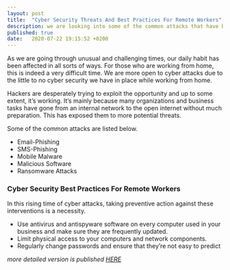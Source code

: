 ```yaml
---
layout: post
title:  "Cyber Security Threats And Best Practices For Remote Workers"
description: we are looking into some of the common attacks that have been on the rise in cyberspace due to the COVID-19 pandemic
published: true
date:   2020-07-22 19:15:52 +0200
---
```

As we are going through unusual and challenging times, our daily habit has been affected in all sorts of ways. For those who are working from home, this is indeed a very difficult time. We are more open to cyber attacks due to the little to no cyber security we have in place while working from home.

Hackers are desperately trying to exploit the opportunity and up to some extent, it’s working. It’s mainly because many organizations and business tasks have gone from an internal network to the open internet without much preparation. This has exposed them to more potential threats.

Some of the common attacks are listed below.

* Email-Phishing
* SMS-Phishing
* Mobile Malware
* Malicious Software
* Ransomware Attacks

### Cyber Security Best Practices For Remote Workers

In this rising time of cyber attacks, taking preventive action against these interventions is a necessity.

* Use antivirus and antispyware software on every computer used in your business and make sure they are frequently updated.
* Limit physical access to your computers and network components.
* Regularly change passwords and ensure that they’re not easy to predict


*more detailed version is published [HERE](https://beaglesecurity.com/blog/blogs/2020/04/13/Cyber-Security-Threats-and-Best-Practices-for-Remote-Workers.html)*

